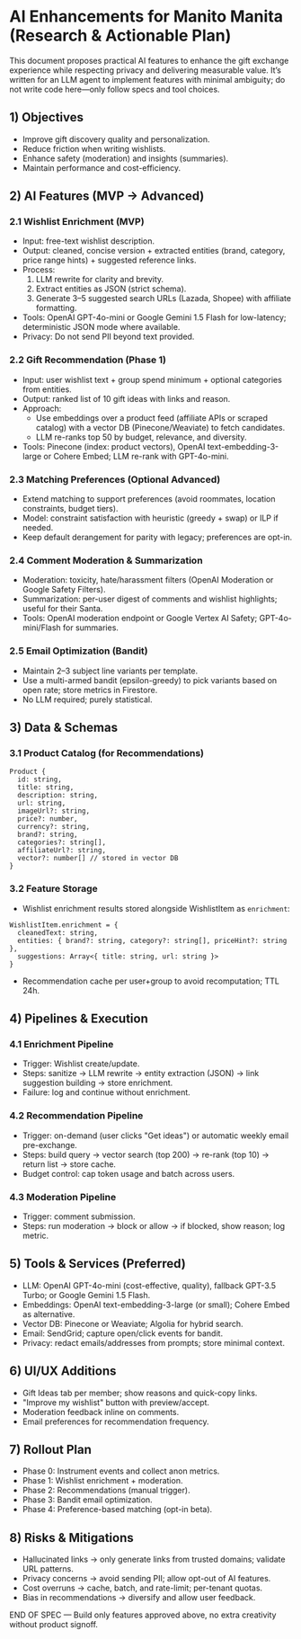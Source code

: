 # AI Enhancements for Manito Manita (Research & Actionable Plan)

This document proposes practical AI features to enhance the gift exchange experience while respecting privacy and delivering measurable value. It’s written for an LLM agent to implement features with minimal ambiguity; do not write code here—only follow specs and tool choices.

## 1) Objectives
- Improve gift discovery quality and personalization.
- Reduce friction when writing wishlists.
- Enhance safety (moderation) and insights (summaries).
- Maintain performance and cost-efficiency.

## 2) AI Features (MVP → Advanced)

### 2.1 Wishlist Enrichment (MVP)
- Input: free-text wishlist description.
- Output: cleaned, concise version + extracted entities (brand, category, price range hints) + suggested reference links.
- Process:
  1) LLM rewrite for clarity and brevity.
  2) Extract entities as JSON (strict schema).
  3) Generate 3–5 suggested search URLs (Lazada, Shopee) with affiliate formatting.
- Tools: OpenAI GPT-4o-mini or Google Gemini 1.5 Flash for low-latency; deterministic JSON mode where available.
- Privacy: Do not send PII beyond text provided.

### 2.2 Gift Recommendation (Phase 1)
- Input: user wishlist text + group spend minimum + optional categories from entities.
- Output: ranked list of 10 gift ideas with links and reason.
- Approach:
  - Use embeddings over a product feed (affiliate APIs or scraped catalog) with a vector DB (Pinecone/Weaviate) to fetch candidates.
  - LLM re-ranks top 50 by budget, relevance, and diversity.
- Tools: Pinecone (index: product vectors), OpenAI text-embedding-3-large or Cohere Embed; LLM re-rank with GPT-4o-mini.

### 2.3 Matching Preferences (Optional Advanced)
- Extend matching to support preferences (avoid roommates, location constraints, budget tiers).
- Model: constraint satisfaction with heuristic (greedy + swap) or ILP if needed.
- Keep default derangement for parity with legacy; preferences are opt-in.

### 2.4 Comment Moderation & Summarization
- Moderation: toxicity, hate/harassment filters (OpenAI Moderation or Google Safety Filters).
- Summarization: per-user digest of comments and wishlist highlights; useful for their Santa.
- Tools: OpenAI moderation endpoint or Google Vertex AI Safety; GPT-4o-mini/Flash for summaries.

### 2.5 Email Optimization (Bandit)
- Maintain 2–3 subject line variants per template.
- Use a multi-armed bandit (epsilon-greedy) to pick variants based on open rate; store metrics in Firestore.
- No LLM required; purely statistical.

## 3) Data & Schemas

### 3.1 Product Catalog (for Recommendations)
```
Product {
  id: string,
  title: string,
  description: string,
  url: string,
  imageUrl?: string,
  price?: number,
  currency?: string,
  brand?: string,
  categories?: string[],
  affiliateUrl?: string,
  vector?: number[] // stored in vector DB
}
```

### 3.2 Feature Storage
- Wishlist enrichment results stored alongside WishlistItem as `enrichment`:
```
WishlistItem.enrichment = {
  cleanedText: string,
  entities: { brand?: string, category?: string[], priceHint?: string },
  suggestions: Array<{ title: string, url: string }>
}
```
- Recommendation cache per user+group to avoid recomputation; TTL 24h.

## 4) Pipelines & Execution

### 4.1 Enrichment Pipeline
- Trigger: Wishlist create/update.
- Steps: sanitize → LLM rewrite → entity extraction (JSON) → link suggestion building → store enrichment.
- Failure: log and continue without enrichment.

### 4.2 Recommendation Pipeline
- Trigger: on-demand (user clicks "Get ideas") or automatic weekly email pre-exchange.
- Steps: build query → vector search (top 200) → re-rank (top 10) → return list → store cache.
- Budget control: cap token usage and batch across users.

### 4.3 Moderation Pipeline
- Trigger: comment submission.
- Steps: run moderation → block or allow → if blocked, show reason; log metric.

## 5) Tools & Services (Preferred)
- LLM: OpenAI GPT-4o-mini (cost-effective, quality), fallback GPT-3.5 Turbo; or Google Gemini 1.5 Flash.
- Embeddings: OpenAI text-embedding-3-large (or small); Cohere Embed as alternative.
- Vector DB: Pinecone or Weaviate; Algolia for hybrid search.
- Email: SendGrid; capture open/click events for bandit.
- Privacy: redact emails/addresses from prompts; store minimal context.

## 6) UI/UX Additions
- Gift Ideas tab per member; show reasons and quick-copy links.
- "Improve my wishlist" button with preview/accept.
- Moderation feedback inline on comments.
- Email preferences for recommendation frequency.

## 7) Rollout Plan
- Phase 0: Instrument events and collect anon metrics.
- Phase 1: Wishlist enrichment + moderation.
- Phase 2: Recommendations (manual trigger).
- Phase 3: Bandit email optimization.
- Phase 4: Preference-based matching (opt-in beta).

## 8) Risks & Mitigations
- Hallucinated links → only generate links from trusted domains; validate URL patterns.
- Privacy concerns → avoid sending PII; allow opt-out of AI features.
- Cost overruns → cache, batch, and rate-limit; per-tenant quotas.
- Bias in recommendations → diversify and allow user feedback.

END OF SPEC — Build only features approved above, no extra creativity without product signoff.
